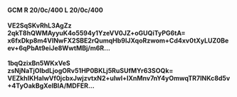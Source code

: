 #### GCM R 20/0c/400 L 20/0c/400
**VE2SqSKvRhL3AgZz**<br/>**2qkT8hQWMAyyuK4o5594y1YzeVV0JZ+oGUQiTyPG6tA=**<br/>**x6fxDkp8m4VINwFX2SBE2rQumqHb9lJXqoRzwom+Cd4xv0tXyLUZ0Beev+6qPbAt9eiJe8WwtMBj/m6R...**<br/><br/>
**1bqQzixBn5WKxVeS**<br/>**zsNjNaTjOIbdLjogORv51HP0BKLj5RuSUfMYr63SOQk=**<br/>**VEZkhIKHalwVf0jcbxJwjzvtxN2+ulwl+IXnMnv7nY4yOmwqTR7lNKc8d5v+4TyOakBgXelBIA/MDFER...**